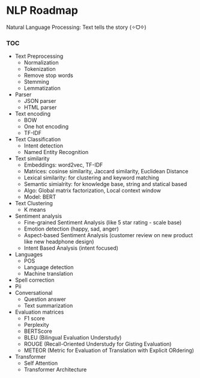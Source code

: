 # NLP Roadmap
Natural Language Processing: Text tells the story (✧ᗜ✧)

### TOC

- Text Preprocessing
    - Normalization
    - Tokenization
    - Remove stop words
    - Stemming
    - Lemmatization
- Parser
    - JSON parser
    - HTML parser
- Text encoding
    - BOW
    - One hot encoding
    - TF-IDF
- Text Classification
    - Intent detection
    - Named Entity Recognition
- Text similarity
    - Embeddings: word2vec, TF-IDF
    - Matrices: cosinse similarity, Jaccard similarity, Euclidean Distance
    - Lexical similarity: for clustering and keyword matching
    - Semantic simialrity: for knowledge base, string and statical based
    - Algo: Global matrix factorization, Local context window
    - Model: BERT
- Text Clustering
    - K means
- Sentiment analysis
    - Fine-grained Sentiment Analysis (like 5 star rating - scale base)
    - Emotion detection (happy, sad, anger)
    - Aspect-based Sentiment Analysis (customer review on new product like new headphone design)
    - Intent Based Analysis (intent focused)
- Languages
    - POS    
    - Language detection
    - Machine translation
- Spell correction
- Pii
- Conversational
    - Question answer
    - Text summarization
- Evaluation matrices
    - F1 score
    - Perplexity
    - BERTScore
    - BLEU (Bilingual Evaluation Understudy)
    - ROUGE (Recall-Oriented Understudy for Gisting Evaluation)
    - METEOR (Metric for Evaluation of Translation with Explicit ORdering)
- Transformer
    - Self Attention
    - Transformer Architecture
  
